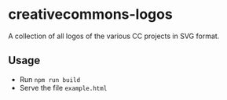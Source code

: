 # creativecommons-logos
A collection of all logos of the various CC projects in SVG format.

## Usage
- Run `npm run build`
- Serve the file `example.html`

